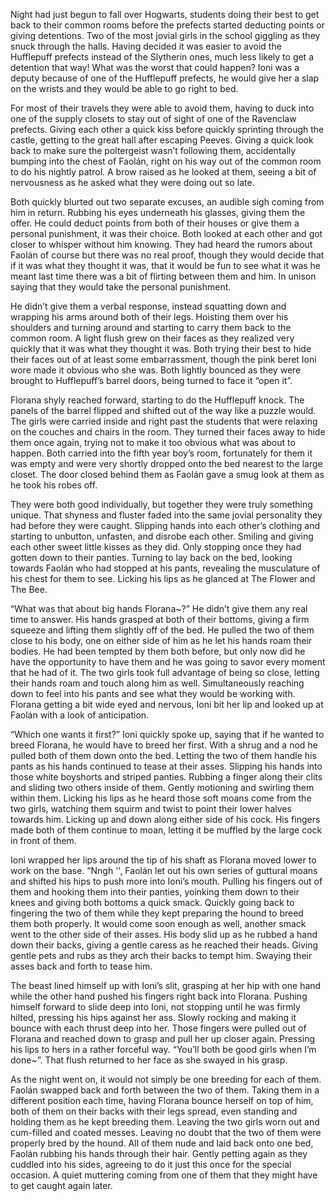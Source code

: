 Night had just begun to fall over Hogwarts, students doing their best to get back to their common rooms before the prefects started deducting points or giving detentions. Two of the most jovial girls in the school giggling as they snuck through the halls. Having decided it was easier to avoid the Hufflepuff prefects instead of the Slytherin ones, much less likely to get a detention that way! What was the worst that could happen? Ioni was a deputy because of one of the Hufflepuff prefects, he would give her a slap on the wrists and they would be able to go right to bed.

For most of their travels they were able to avoid them, having to duck into one of the supply closets to stay out of sight of one of the Ravenclaw prefects. Giving each other a quick kiss before quickly sprinting through the castle, getting to the great hall after escaping Peeves. Giving a quick look back to make sure the poltergeist wasn’t following them, accidentally bumping into the chest of Faolán, right on his way out of the common room to do his nightly patrol. A brow raised as he looked at them, seeing a bit of nervousness as he asked what they were doing out so late.

Both quickly blurted out two separate excuses, an audible sigh coming from him in return. Rubbing his eyes underneath his glasses, giving them the offer. He could deduct points from both of their houses or give them a personal punishment, it was their choice. Both looked at each other and got closer to whisper without him knowing. They had heard the rumors about Faolán of course but there was no real proof, though they would decide that if it was what they thought it was, that it would be fun to see what it was he meant last time there was a bit of flirting between them and him. In unison saying that they would take the personal punishment.

He didn’t give them a verbal response, instead squatting down and wrapping his arms around both of their legs. Hoisting them over his shoulders and turning around and starting to carry them back to the common room. A light flush grew on their faces as they realized very quickly that it was what they thought it was. Both trying their best to hide their faces out of at least some embarrassment, though the pink beret Ioni wore made it obvious who she was. Both lightly bounced as they were brought to Hufflepuff’s barrel doors, being turned to face it “open it”.

 Florana shyly reached forward, starting to do the Hufflepuff knock. The panels of the barrel flipped and shifted out of the way like a puzzle would. The girls were carried inside and right past the students that were relaxing on the couches and chairs in the room. They turned their faces away to hide them once again, trying not to make it too obvious what was about to happen. Both carried into the fifth year boy’s room, fortunately for them it was empty and were very shortly dropped onto the bed nearest to the large closet. The door closed behind them as Faolán gave a smug look at them as he took his robes off.

They were both good individually, but together they were truly something unique. That shyness and fluster faded into the same jovial personality they had before they were caught. Slipping hands into each other’s clothing and starting to unbutton, unfasten, and disrobe each other. Smiling and giving each other sweet little kisses as they did. Only stopping once they had gotten down to their panties. Turning to lay back on the bed, looking towards Faolán who had stopped at his pants, revealing the musculature of his chest for them to see. Licking his lips as he glanced at The Flower and The Bee.

“What was that about big hands Florana~?” He didn’t give them any real time to answer. His hands grasped at both of their bottoms, giving a firm squeeze and lifting them slightly off of the bed. He pulled the two of them close to his body, one on either side of him as he let his hands roam their bodies. He had been tempted by them both before, but only now did he have the opportunity to have them and he was going to savor every moment that he had of it. The two girls took full advantage of being so close, letting their hands roam and touch along him as well. Simultaneously reaching down to feel into his pants and see what they would be working with. Florana getting a bit wide eyed and nervous, Ioni bit her lip and looked up at Faolán with a look of anticipation.

“Which one wants it first?” Ioni quickly spoke up, saying that if he wanted to breed Florana, he would have to breed her first. With a shrug and a nod he pulled both of them down onto the bed. Letting the two of them handle his pants as his hands continued to tease at their asses. Slipping his hands into those white boyshorts and striped panties. Rubbing a finger along their clits and sliding two others inside of them. Gently motioning and swirling them within them. Licking his lips as he heard those soft moans come from the two girls, watching them squirm and twist to point their lower halves towards him. Licking up and down along either side of his cock. His fingers made both of them continue to moan, letting it be muffled by the large cock in front of them.

Ioni wrapped her lips around the tip of his shaft as Florana moved lower to work on the base. “Nngh '', Faolán let out his own series of guttural moans and shifted his hips to push more into Ioni’s mouth. Pulling his fingers out of them and hooking them into their panties, yoinking them down to their knees and giving both bottoms a quick smack. Quickly going back to fingering the two of them while they kept preparing the hound to breed them both properly. It would come soon enough as well, another smack went to the other side of their asses. His body slid up as he rubbed a hand down their backs, giving a gentle caress as he reached their heads. Giving gentle pets and rubs as they arch their backs to tempt him. Swaying their asses back and forth to tease him.

The beast lined himself up with Ioni’s slit, grasping at her hip with one hand while the other hand pushed his fingers right back into Florana. Pushing himself forward to slide deep into Ioni, not stopping until he was firmly hilted, pressing his hips against her ass. Slowly rocking and making it bounce with each thrust deep into her. Those fingers were pulled out of Florana and reached down to grasp and pull her up closer again. Pressing his lips to hers in a rather forceful way. “You’ll both be good girls when I’m done~”. That flush returned to her face as she swayed in his grasp.

As the night went on, it would not simply be one breeding for each of them. Faolán swapped back and forth between the two of them. Taking them in a different position each time, having Florana bounce herself on top of him, both of them on their backs with their legs spread, even standing and holding them as he kept breeding them. Leaving the two girls worn out and cum-filled and coated messes. Leaving no doubt that the two of them were properly bred by the hound. All of them nude and laid back onto one bed, Faolán rubbing his hands through their hair. Gently petting again as they cuddled into his sides, agreeing to do it just this once for the special occasion. A quiet muttering coming from one of them that they might have to get caught again later.